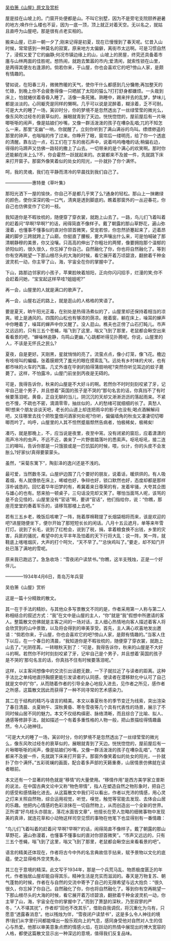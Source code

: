 [吴伯箫《山屋》原文及赏析](https://www.vrrw.net/wx/8909.html)

屋是挂在山坡上的。门窗开处便都是山。不叫它别墅，因为不是旁宅支院颐养避暑的地方;唤作什么楼也不妥，因为一底一顶，顶上就正对着天空。无以名之，就姑且直呼为山屋吧，那是很有点老实相的。

搬来山屋，已非一朝一夕了;刚来记得是初夏，现在已慢慢到了春天呢。忆昔入山时候，常常感到一种莫名的寂寞，原来地方太偏僻，离街市太远啊。可是习惯自然了，浸假又爱了它的幽静;何况市镇边缘上的山，山坡上的房屋，终究还具备着市廛与山林两面的佳胜呢。想热闹，就跑去繁嚣的市内;爱清闲，就索性锁在山里，是两得其便左右逢源的。倘若你来，于山屋，你也会喜欢它的吧?傍山人家，是颇有情趣的。

譬如说，在阳春三月，微微煦暖的天气，使你干什么都感到几分慵倦;再加整天的忙碌，到晚上你不会疲惫得像一只晒腻了太阳的猫么?打打舒身都嫌烦。一头栽到床上，怕就蜷伏着昏昏入睡了。活像一条死猪。熟睡中，踢来拌去的乱梦，梦味儿都是淡淡的。心同躯壳是同样的懒啊。几乎可以说是泥醉着，糊涂着，乏不可耐。可是大大的睡了一场，寅卯时分，你的梦境不是忽然透出了一丝绿莹莹的微光么，像东风吹过经冬的衰草似的，展眼就青到了天边。恍恍惚惚的，屋前屋后有一片啾唧哳哳的闹声，像是姑娘们吵嘴，又像一群活泼泼的孩子在嘈杂乱唱;兀的不知怎么一来，那里“支幽”一响，你就醒了。立刻你听到了满山满谷的鸟叫。缥缥缈遥的那里的钟声，也嗡嗡的传了过来。你睁开了眼，窗帘后一缕明亮，给了你一个透底的清醒。靠左边一点，石工们在丁东的凿石声中，说着呜呜噜噜的话;稍偏右边，得得的马蹄声又仿佛一路轻的撒上了山去。一切带来的是个满心的欢笑啊。那时你还能躺在床上么?不，你会霍然一跃就起来的。衣裳都来不及披一件，先就跳下床来打开窗子。那窗外像笑着似的处女的阳光，一扑就扑了你个满怀。



呵，我的灵魂，我们在平静而清冷的早晨找到我们自己了。

——————惠特曼《草叶集》

那阳光洒下一屋的愉快，你自己不是都几乎笑了么?通身的轻松。那山上一抹嫩绿的颜色，使你深深的吸一口气，清爽是透到脚底的。瞧着那窗外的一丛迎春花，你自己也仿佛变作了它的一枝。

我知道你是不暇妆梳的，随便穿了穿衣裳，就跑上山去了。一路，鸟儿们飞着叫着的赶着问“早啊?早啊?”的话，闹得简直不像样子。戴了朝露的那山草野花，遍山弥漫着，也懂事不懂事似的直对你颔首微笑，受宠若惊，你忽然骄蹇起来了，迈着昂藏的脚步三跨就跨上了山巅。你挺直了腰板，要大声嚷出什么来，可是怕喊破了那清朝静穆的美景，你又没嚷。只高高的伸出了你粗壮的两臂，像要拥抱那个温郁的骄阳似的，很久很久，你忘掉了你自己。自然融化了你，你也将自然融化了。等到你有空再眺望一下那山根尽头的大海的时候，看它展开着万顷碧浪，翻掀着千种金波灵机一动，你主宰了山，海，宇宙全在你的掌握中了。

下山，路那边邻家的小孩子，苹果脸映着旭阳，正向你闪闪招手，烂漫的笑;你不会赶着问她，“宝宝起这样早哇?姐姐呢?”

再一会，山屋里的人就是满口的歌声了。

再一会，山屋右近的路上，就是逛山的人格格的笑语了。

要是夏天，晌午阳光正毒，在别处是热得汤煮似的了，山屋里却还保持着相当的凉爽。坡上是通风的。四围的山松也有够浓的荫凉。敞着窗，躺在床上，噪耳的蝉声中你睡着了，噪耳的蝉声中你又醒了。没人逛山。樵夫也正傍了山石打盹儿。市声又远远的，只有三五个苍蝇，嗡飞到了这里，嗡又飞到了那里，老鼠都会瞅空出来看看景的吧，“蝉噪林逾静，鸟鸣山更幽，”心跳都听得见扑腾呢。你说，山屋里的人，不该是无怀氏之民么?

夏夜，自是更好。天刚黑，星就悄悄的亮了。流萤点点，像小灯笼，像飞花。檐边有吱吱叫的蝙蝠，张着膜翅凭了羞光的眼在摸索乱飞。远处有乡村味的犬吠，也有都市味的火车的汽笛。几丈外谁在毕剥的拍得蒲扇响呢?突然你听见耳边的蚊子薨薨了。这样，不怕露冷，山屋门前坐到丙夜是无碍的。

可是，我得告诉你，秋来的山屋是不大好斗的啊。若然你不时时刻刻咬紧了牙，记牢自己是个男子，并且想着“英国的孩子是不哭的”那句名言的话，你真挡不了有时候要落泪呢。黄昏，正自无聊的当儿，阴沉沉的天却又淅淅沥沥的落起雨来。不紧也不慢，不疏也不密，滴滴零零，抽丝似的，人的愁绪可就细细的长了。真愁人啊!想来个朋友谈谈天吧，老长的山道上却连把雨伞的影子也没有;喝点酒解解闷吧，又往哪里去找个把牧童借问酒家何处呢?你听，偏偏墙角的秋虫又凄凄切切唧唧而吟了。呜呼，山屋里的人其不怛然蹙眉颓然告病者，怕极稀矣，极稀矣!

凑巧，就是那晚上，不，应当说是夜里，夜至中宵。没有闭紧的窗后，应着潇潇的雨声冷冷的虫声，不远不近，袭来了一片野兽踏落叶的悉索声。呕吼呕吼，接二连三的嗥叫，告诉你那是一只饿狼或是一匹饥狐的时候，喂，伙计，你的头皮不会发胀么?好家伙!真得要蒙蒙头。

虽然，“采菊东篱下”，陶彭泽的逸兴还是不浅的。

最可爱，当然数冬深。山屋炉边围了几个要好的朋友，说着话，暖烘烘的。有人吸着烟，有人就偎依在床上，唏嘘也好，争辩也好，锁口默然也好，态度却都是那样淳朴诚恳的。回忆着华年旧梦的有，希冀着来日尊荣的有，发着牢骚，大夸其企图与雄心的也有。怒来拍一顿桌子，三句话没完却又笑了。哪怕当面骂人呢，该骂的是不会见怪的，山屋里没有“官话”啊，要讲“官话”，他们指给你，说：“你瞧，那座亮堂堂的奏着军乐的，请移驾那楼上去吧。”

若有三五乡老，晚饭后咳嗽了一阵，拖着厚棉鞋提了长烟袋相将而来，该是欢迎的吧?进屋随便坐下，便尔开始了那短短长长的闲话。八月十五云遮月，单等来年雪打灯。说到了长毛，说到了红枪会，说到了税，捐，拿着粮食换不出钱，乡里的灾害，兵匪的骚扰，希望中的太平丰年及怕着的天下行将大乱：说一阵，笑一阵，就鞋底上喀喀烟灰，大声的打个呵欠，“天不早了。”“总快鸡叫了。”要走，却不知门开处已落了满地的雪呢。

原来我已跑远了。急急收场：“雪夜闭户读禁书。”你瞧，这半支残烛，正是一个好伴儿。

————1934年4月6日，青岛万年兵营

吴伯箫《山屋》赏析

这是一篇十分精致的散文。

其一在于手法的精妙。与其他众多写景散文不同的是，作者采用第一人称与第二人称相结合的叙述方式：“我”在文中是山屋的主人，“你”就是“我”假想中所邀请的客人。整篇散文仿佛就是主客之间的一场对话，主人细心热情地向客人描述着客人将会欣赏到的山中景致，以及将会得到的审美享受。首先，主人满心欢喜地发出邀请：“倘若你来，于山屋，你也会喜欢它的吧?傍山人家，是颇有情趣的。”当客人住下以后，在一个春日的清晨，“我知道你是不暇妆梳的，随便穿了穿衣裳，就跑上山去了。”光阴荏苒，一转眼秋天到了：“可是，我得告诉你，秋来的山屋是不大好斗的啊。若然你不时时刻刻咬紧了牙，记牢自己是个男子，并且想着‘英国的孩子是不哭的’那句名言的话，你真挡不住有时候要落泪呢。”

这样，以主客间想像中的交流引出话题无数，一下子就拉近了与读者的距离。这种手法比之单纯地直抒胸臆更能引发读者的认同感，使读者在潜移默化中认可了自己就是文中的“你”，从而随着作者的引导全身心地投入进去，见作者之所见，感作者之所感，这篇散文因此而获得了一种不同寻常的艺术感染力。

其二在于结构的精巧与语言的精美。本文以春夏秋冬的季节变迁为线索，突出渲染了春日清晨、炎夏晌午、深秋黄昏、寒冬雪夜等几个具有代表性的场景，展示了不同时候山居不同的魅力。本文不仅结构缜密、脉络清晰，而且综合了比喻、拟人、通感等修辞手法，就如描述一个有着多重性格的人物一般，把山景描绘得情趣盎然，令人心驰神往。

“可是大大的睡了一场，寅卯时分，你的梦境不是忽然透出了一丝绿莹莹的微光么，像东风吹过经冬的衰草似的，展眼就青到了天边。恍恍惚惚的，屋前屋后有一片啾唧哳哳的闹声，像是姑娘们吵嘴，又像一群活泼泼的孩子在嘈杂乱唱”。“衣裳都来不及披一件，先就跳下床来打开窗子。那窗外像笑着似的处女的阳光，一扑就扑了你个满怀。”五彩斑斓的画面，配合着多声部的天籁重奏，山居情景仿佛就在读者眼前。

本文还有一个显著的特色就是“移情”的大量使用。“移情作用”是西方美学家立普斯的说法，在中国古典文论中又称“物色带情”，指人在塑造自然之物形象时，把自己的感受和感情融化进去。从这篇散文中我们可以看出，作者以充沛的情感，用心灵之灯来关照自然物，综合运用视觉，听觉，嗅觉，触觉等官能去发现、去体会山居的乐趣。他把内心情感的色彩涂抹在一切自然物上，从而创造出一个全新的世界。正所谓“好鸟枝头亦朋友，落花水面皆文章”，他擅长在旁人忽略的细微事物中发现美的真谛，就连花草和小动物这样司空见惯的事物在他笔下也显得别有一番情趣：

“鸟儿们飞着叫着的赶着问‘早啊?早啊?’的话，闹得简直不像样子。戴了朝露的那山草野花，遍山弥漫着，也懂事不懂事似的直对你颔首微笑”。“市声又远远的，只有三五个苍蝇，嗡飞到了这里，嗡又飞到了那里，老鼠都会瞅空出来看看景的吧”。

语言的精美还体现在，作者将古今中外的名言典故信手拈来，赋予景物以文化的底蕴，使之显得格外空灵隽永。

其三在于意境的精深。此文写于1934年，那是一个兵荒马乱、物质极度匮乏的年代，作者独居山屋却能自得其乐，精神生活是充实而滋润的。春天是万物复苏、朝气蓬勃的时候，作者在与自然的交流中寄予了自己的无限希望与远大抱负：“很久很久，你忘掉了你自己。自然融化了你，你也将自然融化了。等到你有空再眺望一下那山根尽头的大海的时候，看它展开着万顷碧浪，翻掀着千种金波灵机一动，你主宰了山，海，宇宙全在你的掌握中了。”而到了萧瑟的深秋，乃至寂寥的严冬，“人不堪其扰”，作者却“回也不改其乐”，借助自我调侃，将沉重化为乌有，只愿意“透露春消息”。他以残烛为伴，“雪夜闭户读禁书”，这是多么令人神往的境界!我们从字里行间都能嗅出一股乐观向上的气息，感同身受他对自然对人生的信心与热爱。他那以审美意象点燃的情感火焰，在跃动的热情中展现出的博大宽容的人格，都使这篇散文显示出一种深远的意境，值得我们反复品味。

